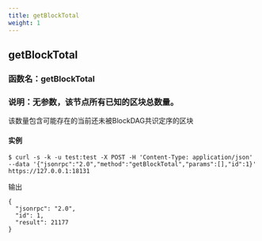 ```yaml
---
title: getBlockTotal
weight: 1
---
```


## getBlockTotal
### 函数名：getBlockTotal
### 说明：无参数，该节点所有已知的区块总数量。
该数量包含可能存在的当前还未被BlockDAG共识定序的区块

#### 实例
```
$ curl -s -k -u test:test -X POST -H 'Content-Type: application/json' --data '{"jsonrpc":"2.0","method":"getBlockTotal","params":[],"id":1}' https://127.0.0.1:18131
```
输出
```
{
  "jsonrpc": "2.0",
  "id": 1,
  "result": 21177
}
```

